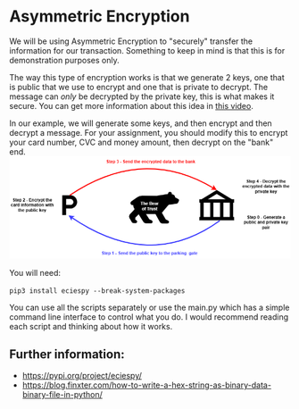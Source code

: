 # Asymmetric Encryption
We will be using Asymmetric Encryption to "securely" transfer the information for our transaction. Something to keep in mind is that this is for demonstration purposes only.

The way this type of encryption works is that we generate 2 keys, one that is public that we use to encrypt and one that is private to decrypt. The message can *only* be decrypted by the private key, this is what makes it secure. You can get more information about this idea in [this video](https://www.youtube.com/watch?v=GSIDS_lvRv4).

In our example, we will generate some keys, and then encrypt and then decrypt a message. For your assignment, you should modify this to encrypt your card number, CVC and money amount, then decrypt on the "bank" end.
![Bank of Bear diagram](https://github.com/MicahChubb/RaspberryPiExamples/blob/main/asymmetricEncryption/bank.drawio.png?raw=true)

You will need:

```pip3 install eciespy --break-system-packages``` 

You can use all the scripts separately or use the main.py which has a simple command line interface to control what you do. I would recommend reading each script and thinking about how it works.

## Further information:
* https://pypi.org/project/eciespy/
* https://blog.finxter.com/how-to-write-a-hex-string-as-binary-data-binary-file-in-python/

